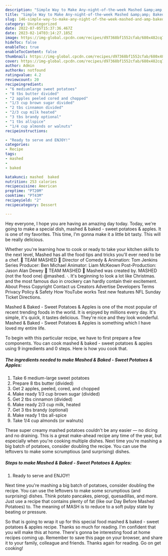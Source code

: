 ```yaml
---
description: "Simple Way to Make Any-night-of-the-week Mashed &amp;amp; Baked - Sweet Potatoes &amp;amp; Apples"
title: "Simple Way to Make Any-night-of-the-week Mashed &amp;amp; Baked - Sweet Potatoes &amp;amp; Apples"
slug: 146-simple-way-to-make-any-night-of-the-week-mashed-and-amp-baked-sweet-potatoes-and-amp-apples
category: Uncategorized
date: 2022-07-05T15:37:36.467Z
date: 2023-02-14T03:14:27.185Z
image: https://img-global.cpcdn.com/recipes/d97368bf1552cfab/680x482cq70/mashed-baked-sweet-potatoes-apples-recipe-main-photo.jpg
hideToc: false
enableToc: true
enableTocContent: false
thumbnail: https://img-global.cpcdn.com/recipes/d97368bf1552cfab/680x482cq70/mashed-baked-sweet-potatoes-apples-recipe-main-photo.jpg
cover: https://img-global.cpcdn.com/recipes/d97368bf1552cfab/680x482cq70/mashed-baked-sweet-potatoes-apples-recipe-main-photo.jpg
author: Admin
authorAv: notfound
ratingvalue: 4.2
reviewcount: 20
recipeingredient:
- "6 mediumlarge sweet potatoes"
- "8 tbs butter divided"
- "2 apples peeled cored and chopped"
- "1/3 cup brown sugar divided"
- "2 tbs cinnamon divided"
- "2/3 cup milk heated"
- "3 tbs brandy optional"
- "1 tbs allspice"
- "1/4 cup almonds or walnuts"
recipeinstructions:

- "Ready to serve and ENJOY!"
categories:
- Recipe
tags:
- mashed
- 
- baked

katakunci: mashed  baked 
nutrition: 253 calories
recipecuisine: American
preptime: "PT20M"
cooktime: "PT43M"
recipeyield: "2"
recipecategory: Dessert

---
```



Hey everyone, I hope you are having an amazing day today. Today, we're going to make a special dish, mashed &amp; baked - sweet potatoes &amp; apples. It is one of my favorites. This time, I'm gonna make it a little bit tasty. This will be really delicious.

Whether you&#39;re learning how to cook or ready to take your kitchen skills to the next level, Mashed has all the food tips and tricks you&#39;ll ever need to be a chef. 🔽 TEAM MASHED 🔽 Director of Comedy &amp; Animation: Tom Jenkins Series Producer: Ben Michael Animator: Liam McKeown Post-Production: Jason Alan Dewey 🔼 TEAM MASHED 🔼 Mashed was created by. MASHED (not the food one) @mashed. ·. It&#39;s beginning to look a lot like Christmas. and the most famous duo in crockery can hardly contain their excitement. About Press Copyright Contact us Creators Advertise Developers Terms Privacy Policy &amp; Safety How YouTube works Test new features NFL Sunday Ticket Directions.

Mashed &amp; Baked - Sweet Potatoes &amp; Apples is one of the most popular of recent trending foods in the world. It is enjoyed by millions every day. It's simple, it's quick, it tastes delicious. They're nice and they look wonderful. Mashed &amp; Baked - Sweet Potatoes &amp; Apples is something which I have loved my entire life.


To begin with this particular recipe, we have to first prepare a few components. You can cook mashed &amp; baked - sweet potatoes &amp; apples using 9 ingredients and 0 steps. Here is how you cook that.

<!--inarticleads1-->

##### The ingredients needed to make Mashed &amp; Baked - Sweet Potatoes &amp; Apples:

1. Take 6 medium-large sweet potatoes
1. Prepare 8 tbs butter (divided)
1. Get 2 apples, peeled, cored, and chopped
1. Make ready 1/3 cup brown sugar (divided)
1. Get 2 tbs cinnamon (divided)
1. Make ready 2/3 cup milk, heated
1. Get 3 tbs brandy (optional)
1. Make ready 1 tbs all-spice
1. Take 1/4 cup almonds (or walnuts)


These super creamy mashed potatoes couldn&#39;t be any easier — no dicing and no draining. This is a great make-ahead recipe any time of the year, but especially when you&#39;re cooking multiple dishes. Next time you&#39;re mashing a big batch of potatoes, consider doubling the recipe. You can use the leftovers to make some scrumptious (and surprising) dishes. 

<!--inarticleads2-->

##### Steps to make Mashed &amp; Baked - Sweet Potatoes &amp; Apples:


1. Ready to serve and ENJOY!

Next time you&#39;re mashing a big batch of potatoes, consider doubling the recipe. You can use the leftovers to make some scrumptious (and surprising) dishes. Think potato pancakes, pierogi, quesadillas, and more. Just use a recipe that contains plenty of fat (like our Day Before Mashed Potatoes) to. The meaning of MASH is to reduce to a soft pulpy state by beating or pressure. 

So that is going to wrap it up for this special food mashed &amp; baked - sweet potatoes &amp; apples recipe. Thanks so much for reading. I'm confident that you will make this at home. There's gonna be interesting food at home recipes coming up. Remember to save this page on your browser, and share it to your family, colleague and friends. Thanks again for reading. Go on get cooking!
